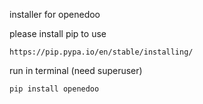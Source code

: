 installer for openedoo

please install pip to use
```
https://pip.pypa.io/en/stable/installing/
```

run in terminal (need superuser)
```
pip install openedoo
```
